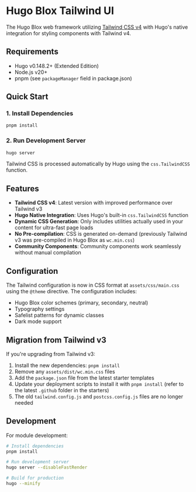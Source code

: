 # Hugo Blox Tailwind UI

The Hugo Blox web framework utilizing [Tailwind CSS v4](https://tailwindcss.com/) with Hugo's native integration for styling components with Tailwind v4.

## Requirements

- Hugo v0.148.2+ (Extended Edition)
- Node.js v20+ 
- pnpm (see `packageManager` field in package.json)

## Quick Start

### 1. Install Dependencies

```bash
pnpm install
```

### 2. Run Development Server

```bash
hugo server
```

Tailwind CSS is processed automatically by Hugo using the `css.TailwindCSS` function.

## Features

- **Tailwind CSS v4**: Latest version with improved performance over Tailwind v3
- **Hugo Native Integration**: Uses Hugo's built-in `css.TailwindCSS` function
- **Dynamic CSS Generation**: Only includes utilities actually used in your content for ultra-fast page loads
- **No Pre-compilation**: CSS is generated on-demand (previously Tailwind v3 was pre-compiled in Hugo Blox as `wc.min.css`)
- **Community Components**: Community components work seamlessly without manual compilation

## Configuration

The Tailwind configuration is now in CSS format at `assets/css/main.css` using the `@theme` directive. The configuration includes:

- Hugo Blox color schemes (primary, secondary, neutral)
- Typography settings
- Safelist patterns for dynamic classes
- Dark mode support

## Migration from Tailwind v3

If you're upgrading from Tailwind v3:

1. Install the new dependencies: `pnpm install`
2. Remove any `assets/dist/wc.min.css` files
3. Add the `package.json` file from the latest starter templates
4. Update your deployment scripts to install it with `pnpm install` (refer to the latest `.github` folder in the starters)
5. The old `tailwind.config.js` and `postcss.config.js` files are no longer needed

## Development

For module development:

```bash
# Install dependencies
pnpm install

# Run development server
hugo server --disableFastRender

# Build for production
hugo --minify
```
